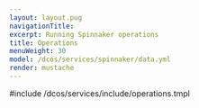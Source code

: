```yaml
---
layout: layout.pug
navigationTitle:
excerpt: Running Spinnaker operations
title: Operations
menuWeight: 30
model: /dcos/services/spinnaker/data.yml
render: mustache
---
```


#include /dcos/services/include/operations.tmpl
